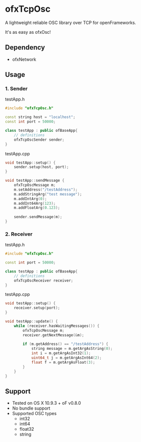 ofxTcpOsc
=========

A lightweight reliable OSC library over TCP for openFrameworks.

It's as easy as ofxOsc!


Dependency
-----------
- ofxNetwork


Usage
---------------------------

### 1. Sender

testApp.h
```cpp
#include "ofxTcpOsc.h"

const string host = "localhost";
const int port = 50000;

class testApp : public ofBaseApp{
	// definitions
	ofxTcpOscSender sender;
}
```

testApp.cpp
```cpp
void testApp::setup() {
    sender.setup(host, port);
}

void testApp::sendMessage {
    ofxTcpOscMessage m;
    m.setAddress("/testAddress");
    m.addStringArg("test message");
    m.addIntArg(0);
    m.addInt64Arg(123);
    m.addFloatArg(0.123);
    
    sender.sendMessage(m);
}

```

### 2. Receiver

testApp.h
```cpp
#include "ofxTcpOsc.h"

const int port = 50000;

class testApp : public ofBaseApp{
    // definitions
    ofxTcpOscReceiver receiver;
}

```

testApp.cpp
```cpp
void testApp::setup() {
    receiver.setup(port);
}

void testApp::update() {
    while (receiver.hasWaitingMessages()) {
        ofxTcpOscMessage m;
        receiver.getNextMessage(&m);
        
        if (m.getAddress() == "/testAddress") {
            string message = m.getArgAsString(0);
            int i = m.getArgAsInt32(1);
            uint64_t j = m.getArgAsInt64(2);
            float f = m.getArgAsFloat(3);
        }
    }
}
```

Support
-------------------------------
- Tested on OS X 10.9.3 + oF v0.8.0
- No bundle support
- Supported OSC types
  - int32
  - int64
  - float32
  - string
